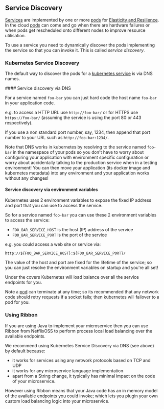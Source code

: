## Service Discovery

[Services](../services.html) are implemented by one or more [pods](../pods.html) for [Elasticity and Resilience](highAvailability.html). In the cloud [pods](../pods.html) can come and go when there are hardware failures or when pods get rescheduled onto different nodes to improve resource utilisation.
 
To use a service you need to dynamically discover the pods implementing the service so that you can invoke it. This is called _service discovery_.

### Kubernetes Service Discovery

The default way to discover the pods for a [kubernetes service](../services.html) is via DNS names. 

#### Service discovery via DNS

For a service named `foo-bar` you can just hard code the host name `foo-bar` in your application code.

e.g. to access a HTTP URL use `http://foo-bar/` or for HTTPS use  `https://foo-bar/` (assuming the service is using the port 80 or 443 respectively). 

If you use a non standard port number, say, 1234, then append that port number to your URL such as `http://foo-bar:1234/`.

Note that DNS works in kubernetes by resolving to the service named `foo-bar` in the namespace of your pods so you don't have to worry about configuring your application with environment specific configuration or worry about accidentally talking to the production service when in a testing environment!  You can then move your application (its docker image and kubernetes metadata) into any environment and your application works without any changes!

#### Service discovery via environment variables

Kubernetes uses 2 environment variables to expose the fixed IP address and port that you can use to access the service.

So for a service named `foo-bar` you can use these 2 environment variables to access the service:

* `FOO_BAR_SERVICE_HOST` is the host (IP) address of the service
* `FOO_BAR_SERVICE_PORT` is the port of the service

e.g. you could access a web site or service via:

    http://${FOO_BAR_SERVICE_HOST}:${FOO_BAR_SERVICE_PORT}/
    
The value of the host and port are fixed for the lifetime of the service; so you can just resolve the environment variables on startup and you're all set!
    
Under the covers Kubernetes will load balance over all the service endpoints for you.
    
Note a [pod](pod.html) can terminate at any time; so its recommended that any network code should retry requests if a socket fails; then kubernetes will failover to a pod for you.
        
### Using Ribbon

If you are using Java to implement your microservice then you can use Ribbon from NetflixOSS to perform process local load balancing over the available endpoints.

We recommend using Kubernetes Service Discovery via DNS (see above) by default because:

* it works for services using any network protocols based on TCP and UDP
* it works for any microservice language implementation
* apart from a String change, it typically has minimal impact on the code of your microservice.

However using Ribbon means that your Java code has an in memory model of the available endpoints you could invoke; which lets you plugin your own custom load balancing logic into your microservice.




